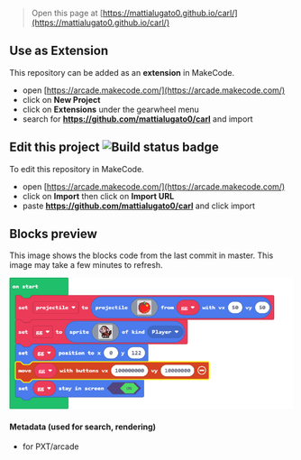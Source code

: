  


> Open this page at [https://mattialugato0.github.io/carl/](https://mattialugato0.github.io/carl/)

## Use as Extension

This repository can be added as an **extension** in MakeCode.

* open [https://arcade.makecode.com/](https://arcade.makecode.com/)
* click on **New Project**
* click on **Extensions** under the gearwheel menu
* search for **https://github.com/mattialugato0/carl** and import

## Edit this project ![Build status badge](https://github.com/mattialugato0/carl/workflows/MakeCode/badge.svg)

To edit this repository in MakeCode.

* open [https://arcade.makecode.com/](https://arcade.makecode.com/)
* click on **Import** then click on **Import URL**
* paste **https://github.com/mattialugato0/carl** and click import

## Blocks preview

This image shows the blocks code from the last commit in master.
This image may take a few minutes to refresh.

![A rendered view of the blocks](https://github.com/mattialugato0/carl/raw/master/.github/makecode/blocks.png)

#### Metadata (used for search, rendering)

* for PXT/arcade
<script src="https://makecode.com/gh-pages-embed.js"></script><script>makeCodeRender("{{ site.makecode.home_url }}", "{{ site.github.owner_name }}/{{ site.github.repository_name }}");</script>
